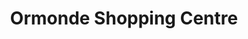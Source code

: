 ---
title: "Ormonde Shopping Centre"
url: /johannesburg/ormonde-shopping-centre/
shop: Einkaufszentrum
---
